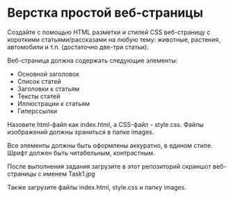 # Верстка простой веб-страницы

Создайте с помощью HTML разметки и стилей CSS веб-страницу с короткими статьями/рассказами на любую тему: животные, растения, автомобили и т.п. (достаточно две-три статьи).

Веб-страница должна содержать следующие элементы:

- Основной заголовок
- Список статей
- Заголовки к статьям
- Тексты статей
- Иллюстрации к статьям
- Гиперссылки

Назовите html-файл как index.html, а CSS-файл - style.css. Файлы изображений должны храниться в папке images.

Все элементы должны быть оформлены аккуратно, в едином стиле. Шрифт должен быть читабельным, контрастным.

После выполнения задания загрузите в этот репозиторий скриншот веб-страницы с именем Task1.jpg

Также загрузите файлы index.html, style.css и папку images.
